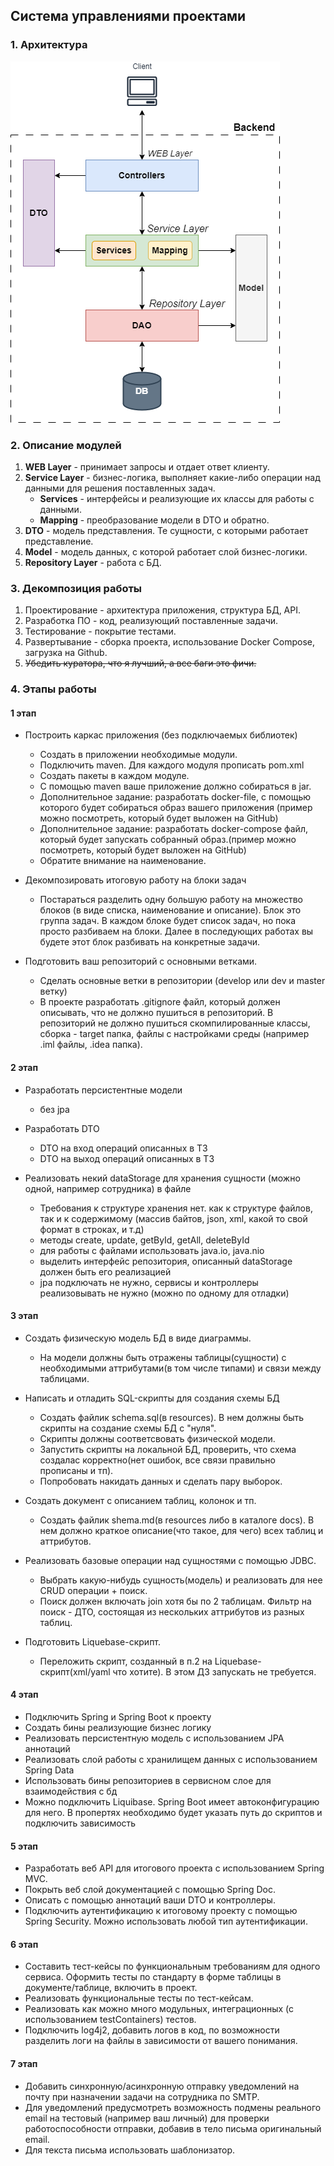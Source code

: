 ## Система управлениями проектами

### 1. Архитектура

![](Архитектура.png)

### 2. Описание модулей

1. **WEB Layer** - принимает запросы и отдает ответ клиенту.
2. **Service Layer** - бизнес-логика, выполняет какие-либо операции над данными для решения поставленных задач.
   - **Services** - интерфейсы и реализующие их классы для работы с данными.
   - **Mapping** - преобразование модели в DTO и обратно.
3. **DTO** - модель представления. Те сущности, с которыми работает представление.
4. **Model** - модель данных, с которой работает слой бизнес-логики.
5. **Repository Layer** - работа с БД.

### 3. Декомпозиция работы
1. Проектирование - архитектура приложения, структура БД, API.
2. Разработка ПО - код, реализующий поставленные задачи.
3. Тестирование - покрытие тестами.
4. Развертывание - сборка проекта, использование Docker Compose, загрузка на Github.
5. ~~Убедить куратора, что я лучший, а все баги это фичи.~~

### 4. Этапы работы
#### 1 этап
* Построить каркас приложения (без подключаемых библиотек)
  * Создать в приложении необходимые модули.
  * Подключить maven. Для каждого модуля прописать pom.xml
  * Создать пакеты в каждом модуле.
  * С помощью maven ваше приложение должно собираться в jar.
  * Дополнительное задание: разработать docker-file, с помощью которого будет собираться образ вашего приложения (пример можно посмотреть, который будет выложен на GitHub)
  * Дополнительное задание: разработать docker-compose файл, который будет запускать собранный образ.(пример можно посмотреть, который будет выложен на GitHub)
  * Обратите внимание на наименование.

* Декомпозировать итоговую работу на блоки задач
  * Постараться разделить одну большую работу на множество блоков (в виде списка, наименование  и описание). Блок это группа задач. В каждом блоке будет список задач, но пока просто разбиваем на блоки. Далее в последующих работах вы будете этот блок разбивать на конкретные задачи.

* Подготовить ваш репозиторий с основными ветками.
  * Сделать основные ветки в репозитории (develop или dev и master ветку)
  * В проекте разработать .gitignore файл, который должен описывать, что не должно пушиться в репозиторий. В репозиторий не должно пушиться скомпилированные классы, сборка - target папка, файлы с настройками среды (например .iml файлы, .idea папка).

#### 2 этап
* Разработать персистентные модели
  * без jpa

* Разработать DTO
  * DTO на вход операций описанных в ТЗ
  * DTO на выход операций описанных в ТЗ

* Реализовать некий dataStorage для хранения сущности (можно одной, например сотрудника) в файле
  * Требования к структуре хранения нет. как к структуре файлов, так и к содержимому (массив байтов, json, xml, какой то свой формат в строках, и т.д)
  * методы create, update, getById, getAll, deleteById
  * для работы с файлами использовать java.io, java.nio
  * выделить интерфейс репозитория, описанный dataStorage должен быть его реализацией
  * jpa подключать не нужно, сервисы и контроллеры реализовывать не нужно (можно по одному для отладки)

#### 3 этап
* Создать физическую модель БД в виде диаграммы.
  * На модели должны быть отражены таблицы(сущности) с необходимыми аттрибутами(в том числе типами) и связи между таблицами.

* Написать и отладить SQL-скрипты для создания схемы БД
  * Создать файлик schema.sql(в resources). В нем должны быть скрипты на создание схемы БД с "нуля".
  * Скрипты должны соответсвовать физической модели.
  * Запустить скрипты на локальной БД, проверить, что схема создалас корректно(нет ошибок, все связи правильно прописаны и тп).
  * Попробовать накидать данных и сделать пару выборок.

* Создать документ с описанием таблиц, колонок и тп.
  * Создать файлик shema.md(в resources либо в каталоге docs). В нем должно краткое описание(что такое, для чего) всех таблиц и аттрибутов.

* Реализовать базовые операции над сущностями с помощью JDBC.
  * Выбрать какую-нибудь сущность(модель) и реализовать для нее CRUD операции + поиск.
  * Поиск должен включать join хотя бы по 2 таблицам. Фильтр на поиск - ДТО, состоящая из нескольких аттрибутов из разных таблиц.

* Подготовить Liquebase-скрипт.
  * Переложить скрипт, созданный в п.2 на Liquebase-скрипт(xml/yaml что хотите). В этом ДЗ запускать не требуется.

#### 4 этап
* Подключить Spring и Spring Boot к проекту
* Создать бины реализующие бизнес логику
* Реализовать персистентную модель с использованием JPA аннотаций
* Реализовать слой работы с хранилищем данных с использованием Spring Data
* Использовать бины репозиториев в сервисном слое для взаимодействия с бд
* Можно подключить Liquibase. Spring Boot имеет автоконфигурацию для него. В пропертях необходимо будет указать путь до скриптов и подключить зависимость

#### 5 этап
* Разработать веб API для итогового проекта с использованием Spring MVC.
* Покрыть веб слой документацией с помощью Spring Doc.
* Описать с помощью аннотаций ваши DTO  и контроллеры.
* Подключить аутентификацию к итоговому проекту с помощью Spring Security. Можно использовать любой тип аутентификации.

#### 6 этап
* Составить тест-кейсы по функциональным требованиям для одного сервиса. Оформить тесты по стандарту в форме таблицы в документе/таблице, включить в проект.
* Реализовать функциональные тесты по тест-кейсам.
* Реализовать как можно много модульных, интеграционных (с использованием testContainers) тестов.
* Подключить log4j2, добавить логов в код, по возможности разделить логи на файлы в зависимости от вашего понимания.

#### 7 этап
* Добавить синхронную/асинхронную отправку уведомлений на почту при назначении задачи на сотрудника по SMTP.
* Для уведомлений предусмотреть возможность подмены реального email на тестовый (например ваш личный) для проверки работоспособности отправки, добавив в тело письма оригинальный email.
* Для текста письма использовать шаблонизатор.
